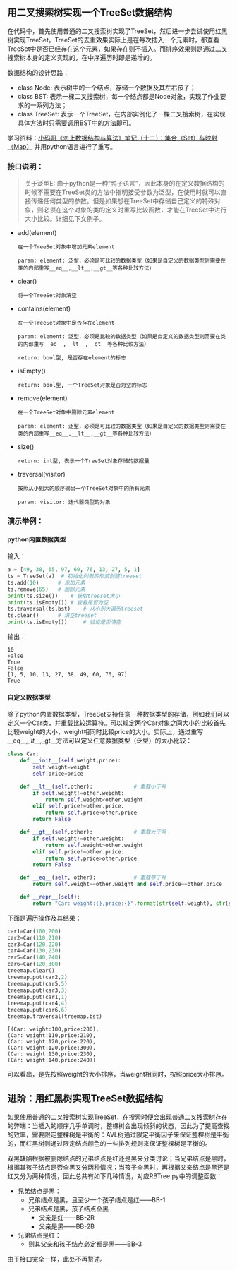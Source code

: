 ## 用二叉搜索树实现一个TreeSet数据结构

在代码中，首先使用普通的二叉搜索树实现了TreeSet，然后进一步尝试使用红黑树实现TreeSet。TreeSet的去重效果实际上是在每次插入一个元素时，都查看TreeSet中是否已经存在这个元素，如果存在则不插入。而排序效果则是通过二叉搜索树本身的定义实现的，在中序遍历时即是递增的。

数据结构的设计思路：

- class Node: 表示树中的一个结点，存储一个数据及其左右孩子；
- class BST: 表示一棵二叉搜索树，每一个结点都是Node对象，实现了作业要求的一系列方法；
- class TreeSet: 表示一个TreeSet，在内部实例化了一棵二叉搜索树，在实现具体方法时只需要调用BST中的方法即可。

学习资料：[小码哥《恋上数据结构与算法》笔记（十二）：集合（Set）与映射（Map）](https://juejin.cn/post/6844904071535542280#heading-13)
并用python语言进行了重写。
### 接口说明：

> 关于泛型E: 由于python是一种“鸭子语言”，因此本身的在定义数据结构的时候不需要在TreeSet类的方法中指明接受参数为泛型，在使用时就可以直接传递任何类型的参数。但是如果想在TreeSet中存储自己定义的特殊对象，则必须在这个对象的类的定义时重写比较函数，才能在TreeSet中进行大小比较。详细见下文例子。

- add(element)

  ```
  在一个TreeSet对象中增加元素element

  param: element: 泛型，必须是可比较的数据类型（如果是自定义的数据类型则需要在类的内部重写__eq__,__lt__,__gt__等各种比较方法）
  ```


- clear()

  `将一个TreeSet对象清空`


- contains(element)

  ```
  在一个TreeSet对象中是否存在element

  param: element: 泛型，必须是比较的数据类型（如果是自定义的数据类型则需要在类的内部重写__eq__,__lt__,__gt__等各种比较方法）

  return: bool型, 是否存在element的标志
  ```


- isEmpty()

  `return: bool型, 一个TreeSet对象是否为空的标志`


- remove(element)

  ```
  在一个TreeSet对象中删除元素element

  param: element: 泛型，必须是可比较的数据类型（如果是自定义的数据类型则需要在类的内部重写__eq__,__lt__,__gt__等各种比较方法）
  ```


- size()

  `return: int型, 表示一个TreeSet对象存储的数据量`


- traversal(visitor)

  ```
  按照从小到大的顺序输出一个TreeSet对象中的所有元素

  param: visitor: 迭代器类型的对象
  ```

### 演示举例：

#### python内置数据类型

输入：

```python
a = [49, 38, 65, 97, 60, 76, 13, 27, 5, 1]
ts = TreeSet(a)  # 初始化列表的形式创建treeset
ts.add(10)      # 添加元素
ts.remove(65)   # 删除元素
print(ts.size())    # 获取treeset大小
print(ts.isEmpty()) # 查看是否为空
ts.traversal(ts.bst)    # 从小到大遍历treeset
ts.clear()      # 清空treeset
print(ts.isEmpty())     # 验证是否清空
```

输出：

```
10
False
True
False
[1, 5, 10, 13, 27, 38, 49, 60, 76, 97]
True
```

#### 自定义数据类型

除了python内置数据类型，TreeSet支持任意一种数据类型的存储，例如我们可以定义一个Car类，并重载比较运算符。可以规定两个Car对象之间大小的比较首先比较weight的大小，weight相同时比较price的大小。实际上，通过重写\_\_eq_\_,_\_lt\_\_,_\_gt\_\_方法可以定义任意数据类型（泛型）的大小比较：

```python
class Car:
    def __init__(self,weight,price):
        self.weight=weight
        self.price=price

    def __lt__(self,other):				# 重载小于号
        if self.weight!=other.weight:
        	return self.weight<other.weight
        elif self.price!=other.price:
        	return self.price<other.price
        return False

    def __gt__(self,other):				# 重载大于号
    	if self.weight!=other.weight:
    		return self.weight>other.weight
    	elif self.price!=other.price:
    		return self.price>other.price
    	return False

    def __eq__(self, other):			# 重载等于号
    	return self.weight==other.weight and self.price==other.price

    def __repr__(self):
    	return "Car: weight:{},price:{}".format(str(self.weight), str(self.price))
```

下面是遍历操作及其结果：

```python
car1=Car(100,200)
car2=Car(110,210)
car3=Car(120,220)
car4=Car(130,230)
car5=Car(140,240)
car6=Car(120,300)
treemap.clear()
treemap.put(car2,2)
treemap.put(car5,5)
treemap.put(car3,3)
treemap.put(car1,1)
treemap.put(car4,4)
treemap.put(car6,6)
treemap.traversal(treemap.bst)
```

```
[(Car: weight:100,price:200), 
(Car: weight:110,price:210), 
(Car: weight:120,price:220), 
(Car: weight:120,price:300), 
(Car: weight:130,price:230), 
(Car: weight:140,price:240)]
```

可以看出，是先按照weight的大小排序，当weight相同时，按照price大小排序。

## 进阶：用红黑树实现TreeSet数据结构

如果使用普通的二叉搜索树实现TreeSet，在搜索时便会出现普通二叉搜索树存在的弊端：当插入的顺序几乎单调时，整棵树会出现倾斜的状态，因此为了提高查找的效率，需要限定整棵树是平衡的：AVL树通过限定平衡因子来保证整棵树是平衡的，而红黑树则通过限定结点颜色的一些排列规则来保证整棵树是平衡的。

双黑缺陷根据被删除结点的兄弟结点是红还是黑来分类讨论；当兄弟结点是黑时，根据其孩子结点是否全黑又分两种情况；当孩子全黑时，再根据父亲结点是黑还是红又分为两种情况，因此总共有如下几种情况，对应RBTree.py中的调整函数：

- 兄弟结点是黑：
  - 兄弟结点是黑，且至少一个孩子结点是红——BB-1
  - 兄弟结点是黑，孩子结点全黑
    - 父亲是红——BB-2R
    - 父亲是黑——BB-2B
- 兄弟结点是红：
  - 则其父亲和孩子结点必定都是黑——BB-3

由于接口完全一样，此处不再赘述。